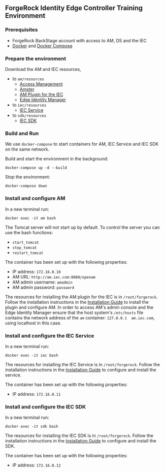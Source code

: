 ## ForgeRock Identity Edge Controller Training Environment

### Prerequisites

* ForgeRock BackStage account with access to AM, DS and the IEC
* [Docker](https://docs.docker.com/install/) and [Docker Compose](https://docs.docker.com/compose/install/)

### Prepare the environment

Download the AM and IEC resources,

* to `am/resources`
  * [Access Management](https://backstage.forgerock.com/downloads/get/familyId:am/productId:am/minorVersion:6.5/version:6.5.0/releaseType:full/distribution:war)
  * [Amster](https://backstage.forgerock.com/downloads/get/familyId:am/productId:amster/minorVersion:6.5/version:6.5.0/releaseType:full/distribution:zip)
  * [AM Plugin for the IEC](http://abondance.internal.forgerock.com/pkg/servers/forgerock/IEC/6.5.0/iec-am-plugin-6.5.0.tgz)
  * [Edge Identity Manager](http://abondance.internal.forgerock.com/pkg/servers/forgerock/IEC/6.5.0/edge-identity-manager-6.5.0.war)
* to `iec/resources`
  * [IEC Service](http://abondance.internal.forgerock.com/pkg/servers/forgerock/IEC/6.5.0/iec-service-linux-x86_64-lr-richos-6.5.0.tgz)
* to `sdk/resources`
  * [IEC SDK](http://abondance.internal.forgerock.com/pkg/servers/forgerock/IEC/6.5.0/iec-sdk-linux-x86_64-lr-richos-6.5.0.tgz)

### Build and Run

We use `docker-compose` to start containers for AM, IEC Service and IEC SDK on the same network.

Build and start the environment in the background:

    docker-compose up -d --build

Stop the environment:

    docker-compose down


### Install and configure AM

In a new terminal run:

    docker exec -it am bash

The Tomcat server will not start up by default. To control the server you can use the bash functions:

* `start_tomcat`
* `stop_tomcat`
* `restart_tomcat`

The container has been set up with the following properties:

* IP address: `172.16.0.10`
* AM URL: `http://am.iec.com:8080/openam`
* AM admin username: `amadmin`
* AM admin password: `password`

The resources for installing the AM plugin for the IEC is in `/root/forgerock`. Follow the installation instructions
in the [Installation Guide](../docs/iec-installation-guide.md) to install the plugin and configure AM.
In order to access AM's admin console and the Edge Identity Manager ensure that the host system's `/etc/hosts` file
contains the network address of the `am` container: `127.0.0.1	am.iec.com`, using localhost in this case.

### Install and configure the IEC Service

In a new terminal run:

    docker exec -it iec bash

The resources for installing the IEC Service is in `/root/forgerock`. Follow the installation instructions
in the [Installation Guide](../docs/iec-installation-guide.md) to configure and install the service.

The container has been set up with the following properties:

* IP address: `172.16.0.11`

### Install and configure the IEC SDK

In a new terminal run:

    docker exec -it sdk bash

The resources for installing the IEC SDK is in `/root/forgerock`. Follow the installation instructions
in the [Installation Guide](../docs/iec-installation-guide.md) to configure and install the SDK.

The container has been set up with the following properties:

* IP address: `172.16.0.12`

